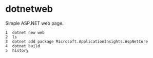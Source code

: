 # dotnetweb
Simple ASP.NET web page.

    1  dotnet new web
    2  ls
    3  dotnet add package Microsoft.ApplicationInsights.AspNetCore
    4  dotnet build
    5  history